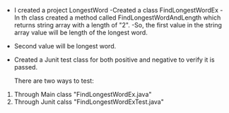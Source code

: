 - I created a project LongestWord
-Created a class FindLongestWordEx
-In th class created a method called FindLongestWordAndLength which returns string array with a length of "2".
-So, the first value in the string array value will be length of the longest word.
- Second value will be longest word.
- Created a Junit test class for both positive and negative to verify it is passed.

   There are two ways to test:
1) Through Main class "FindLongestWordEx.java"
2) Through Junit calss "FindLongestWordExTest.java"
